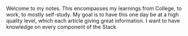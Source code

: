 
Welcome to my notes. This encompasses my learnings from College, to work, to mostly self-study. My goal is to have this one day be at a high quality level, which each article giving great information. I want to have knowledge on every component of the Stack
